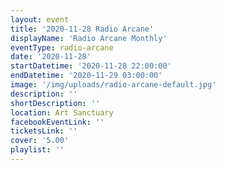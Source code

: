 ```yaml
---
layout: event
title: '2020-11-28 Radio Arcane'
displayName: 'Radio Arcane Monthly'
eventType: radio-arcane
date: '2020-11-28'
startDatetime: '2020-11-28 22:00:00'
endDatetime: '2020-11-29 03:00:00'
image: '/img/uploads/radio-arcane-default.jpg'
description: ''
shortDescription: ''
location: Art Sanctuary
facebookEventLink: ''
ticketsLink: ''
cover: '5.00'
playlist: ''
---
```

